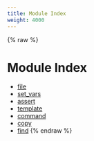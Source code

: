 ```yaml
---
title: Module Index
weight: 4000
---
```


{% raw %}
# Module Index

- [file](./file.html)
- [set_vars](./set_vars.html)
- [assert](./assert.html)
- [template](./template.html)
- [command](./command.html)
- [copy](./copy.html)
- [find](./find.html)
{% endraw %}
